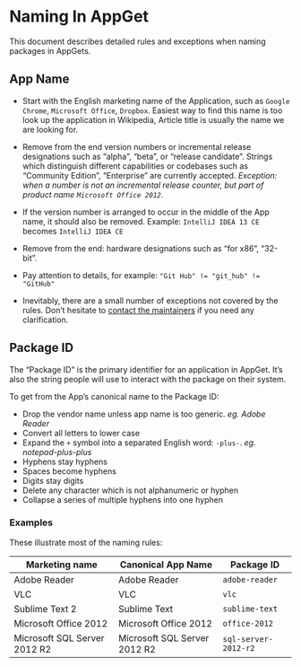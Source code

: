# Naming In AppGet

This document describes detailed rules and exceptions when naming packages in AppGets.

## App Name

-  Start with the English marketing name of the Application, such as `Google Chrome`, `Microsoft Office`, `Dropbox`. Easiest way to find this name is too look up the application in Wikipedia, Article title is usually the name we are looking for.

-  Remove from the end version numbers or incremental release designations such as “alpha”, “beta”, or “release candidate”. Strings which distinguish different capabilities or codebases such as “Community Edition”, “Enterprise” are currently accepted. *Exception: when a number is not an incremental release counter, but part of product name `Microsoft Office 2012`.*

-  If the version number is arranged to occur in the middle of the App name, it should also be removed. Example: `IntelliJ IDEA 13 CE` becomes `IntelliJ IDEA CE`
-  Remove from the end: hardware designations such as “for x86”, “32-bit”.
-  Pay attention to details, for example: `"Git Hub" != "git_hub" != "GitHub"`
-  Inevitably, there are a small number of exceptions not covered by the rules. Don’t hesitate to [contact the maintainers](https://github.com/appget/appget.packages/issues) if you need any clarification.

## Package ID


The “Package ID” is the primary identifier for an application in AppGet. It’s also the string people will use to interact with the package on their system.

To get from the App’s canonical name to the Package ID:

-  Drop the vendor name unless app name is too generic. *eg. Adobe Reader*
-  Convert all letters to lower case
-  Expand the `+` symbol into a separated English word: `-plus-`.
   *eg. notepad-plus-plus*
-  Hyphens stay hyphens
-  Spaces become hyphens
-  Digits stay digits
-  Delete any character which is not alphanumeric or hyphen
-  Collapse a series of multiple hyphens into one hyphen

### Examples

These illustrate most of the naming rules:


| Marketing name                    | Canonical App Name               | Package ID                  |
|-----------------------------------|----------------------------------|-----------------------------|
| Adobe Reader                      | Adobe Reader                     | `adobe-reader`            |
| VLC                               | VLC                              | `vlc`                     |
| Sublime Text 2                    | Sublime Text                     | `sublime-text`            |
| Microsoft Office 2012             | Microsoft Office 2012            | `office-2012`             |
| Microsoft SQL Server 2012 R2      | Microsoft SQL Server 2012 R2     | `sql-server-2012-r2`      |

